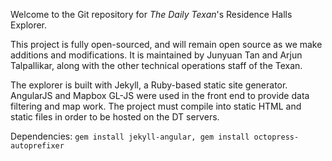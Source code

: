 Welcome to the Git repository for *The Daily Texan*'s Residence Halls Explorer.

This project is fully open-sourced, and will remain open source as we make additions and modifications. It is maintained by Junyuan Tan and Arjun Talpallikar, along with the other technical operations staff of the Texan.

The explorer is built with Jekyll, a Ruby-based static site generator. AngularJS and Mapbox GL-JS were used in the front end to provide data filtering and map work. The project must compile into static HTML and static files in order to be hosted on the DT servers. 

Dependencies: `gem install jekyll-angular, gem install octopress-autoprefixer`
